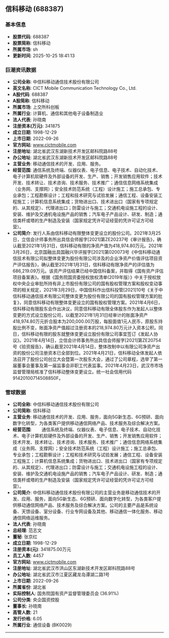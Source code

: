 ## 信科移动 (688387)

### 基本信息

- **股票代码**: 688387
- **股票简称**: 信科移动
- **所属市场**: sh
- **更新时间**: 2025-10-25 18:41:13

### 巨潮资讯数据

- **公司全称**: 中信科移动通信技术股份有限公司
- **英文名称**: CICT Mobile Communication Technology Co., Ltd.
- **A股代码**: 688387
- **A股简称**: 信科移动
- **所属市场**: 上交所科创板
- **所属行业**: 计算机、通信和其他电子设备制造业
- **法人代表**: 孙晓南
- **注册资本(万元)**: 341875
- **成立日期**: 1998-12-29
- **上市日期**: 2022-09-26
- **官方网站**: www.cictmobile.com
- **注册地址**: 湖北省武汉东湖新技术开发区邮科院路88号
- **办公地址**: 湖北省武汉东湖新技术开发区邮科院路88号
- **主营业务**: 移动通信技术的开发、应用、服务。
- **经营范围**: 通信系统及终端、仪器仪表、电子信息、电子技术、自动化技术、电子计算机软硬件及外部设备的开发、生产、销售；开发销售应用软件；技术开发、技术转让、技术咨询、技术服务、技术推广；通信信息网络系统集成（业务网、支撑网）；安全技术防范系统（工程）设计施工；施工总承包、专业承包；工程勘察设计；工程和技术研究与试验发展；通信工程、设备安装工程施工；计算机信息系统集成；货物进出口、技术进出口（国家有专项规定的、从其规定）、代理进出口；防雷设计与施工；交通机电设施工程的设计、安装、维护及交通机电设施产品的销售；汽车电子产品设计、研发、制造；通信类杆或塔的生产制造及安装（国家规定凭许可证经营的凭许可证方可经营）。
- **公司简介**: 发行人系由信科移动有限整体变更设立的股份公司。2021年3月25日，立信会计师事务所出具信会师报字[2021]第ZE20237号《审计报告》，确认截至2021年1月31日，信科移动有限的净资产值为418,974.80万元。2021年3月26日，北京国融出具国融兴华评报字[2021]第020073号《中信科移动通信技术有限公司拟整体变更为股份有限公司涉及的企业净资产价值评估项目资产评估报告》，确认截至2021年1月31日，信科移动有限净资产的评估值为686,219.09万元。该资产评估结果已经中国信科备案，并取得《国有资产评估项目备案表》。根据《国务院国资委授权放权清单(2019年版）》中关于授权放权中央企业审批所持有非上市股份有限公司的国有股权管理方案和股权变动事项的相关规定，2021年3月29日，中国信科作出信科投管[2021]10号《关于中信科移动通信技术有限公司整体变更为股份有限公司的国有股权管理方案的批复》，同意信科移动有限整体变更设立的国有股权管理方案。2021年4月6日，信科移动有限股东会作出决议，同意信科移动有限全体股东作为发起人以整体变更的方式设立股份公司，以截至2021年1月31日经审计的账面净资产418,974.80万元折合股本为200,000.00万股，每股面值1元人民币，原股东持股比例不变，账面净资产值超过注册资本的218,974.80万元计入资本公积。同日，信科移动有限的股东就整体变更设立股份有限公司事宜签订《发起人协议》。2021年4月14日，立信会计师事务所出具信会师报字[2021]第ZE20754号《验资报告》，确认截至2021年4月14日，整体改制中以有限公司净资产出资的股份公司注册资本已全部到位。2021年4月21日，信科移动全体发起人依法召开了股份公司创立大会暨第一次股东大会，通过了公司章程，选举了第一届董事会董事及第一届监事会非职工代表监事。2021年4月23日，武汉市市场监督管理局核准了信科移动整体变更设立。统一社会信用代码91420100714508850F。

### 雪球数据

- **公司全称**: 中信科移动通信技术股份有限公司
- **公司简称**: 信科移动
- **主营业务**: 移动通信技术的开发、应用、服务，面向5G新生态、6G预研、面向数字化转型，为各类客户提供移动通信网络产品、技术服务及综合解决方案。
- **经营范围**: 　　通信系统及终端、仪器仪表、电子信息、电子技术、自动化技术、电子计算机软硬件及外部设备的开发、生产、销售；开发销售应用软件；技术开发、技术转让、技术咨询、技术服务、技术推广；通信信息网络系统集成（业务网、支撑网）；安全技术防范系统（工程）设计施工；施工总承包、专业承包；工程勘察设计；工程和技术研究与试验发展；通信工程、设备安装工程施工；计算机信息系统集成；货物进出口、技术进出口（国家有专项规定的、从其规定）、代理进出口；防雷设计与施工；交通机电设施工程的设计、安装、维护及交通机电设施产品的销售；汽车电子产品设计、研发、制造；通信类杆或塔的生产制造及安装（国家规定凭许可证经营的凭许可证方可经营）。
- **公司简介**: 中信科移动通信技术股份有限公司的主营业务是移动通信技术的开发、应用、服务，面向5G新生态、6G预研、面向数字化转型，为各类客户提供移动通信网络产品、技术服务及综合解决方案。公司的主要产品是系统设备、天馈设备、室分设备、行业专网设备及其他、移动通信一体化服务、移动通信网络运维服务。
- **法人代表**: 孙晓南
- **总经理**: 范志文
- **董秘**: 张京红
- **成立日期**: 1998-12-29
- **注册资本(元)**: 341875.00万元
- **员工人数**: 4457
- **官方网站**: www.cictmobile.com
- **注册地址**: 湖北省武汉市洪山区东湖新技术开发区邮科院路88号
- **办公地址**: 湖北省武汉市江夏区藏龙岛谭湖二路1号
- **上市日期**: 2022-09-26
- **所属省份**: 湖北省
- **实际控制人**: 国务院国有资产监督管理委员会 (36.91%)
- **公司分类**: 央企国资控股
- **董事长**: 孙晓南
- **高管人数**: 21
- **发行价格**: 6.05
- **所属行业**: 通信设备 (BK0029)

---